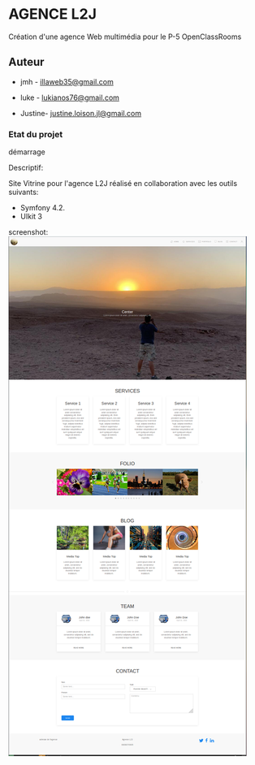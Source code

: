 # AGENCE L2J

Création d'une agence Web multimédia pour le P-5 OpenClassRooms

## Auteur

- jmh - illaweb35@gmail.com

- luke - lukianos76@gmail.com

- Justine- justine.loison.jl@gmail.com

### Etat du projet

démarrage

Descriptif:

Site Vitrine pour l'agence L2J réalisé en collaboration avec les outils suivants:

- Symfony 4.2.
- UIkit 3

screenshot:
![Projet Agence L2J One-page](/public/img/onePage.png "One-page")